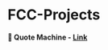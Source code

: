 # FCC-Projects
**🏸 Quote Machine - [Link](https://karanpatel1005.github.io/FCC-Projects/Quote%20Machine/)**
